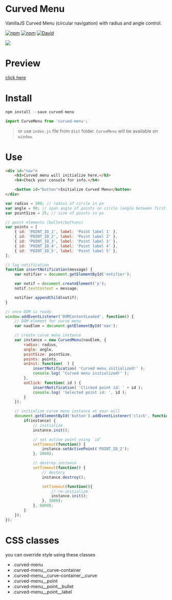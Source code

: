 # Curved Menu
VanillaJS Curved Menu (circular navigation) with radius and angle control.

[![npm](https://img.shields.io/npm/dt/curved-menu.svg?style=flat-square)](https://www.npmjs.com/package/curved-menu)
[![npm](https://img.shields.io/npm/v/curved-menu.svg?style=flat-square)](https://www.npmjs.com/package/curved-menu)
[![David](https://img.shields.io/david/thatisuday/curved-menu.svg?style=flat-square)](https://www.npmjs.com/package/curved-menu)

[![](https://i.imgur.com/QbA2Xvn.png)](https://rawgit.com/thatisuday/curved-menu/master/dist/index.html)

# Preview
[click here](https://rawgit.com/thatisuday/curved-menu/master/dist/index.html)

# Install
```js
npm install --save curved-menu

import CurveMenu from 'curved-menu';
```

> or use `index.js` file from `dist` folder. `CurveMenu` will be available on `window`.

# Use
```html
<div id="nav">
    <h3>Curved menu will initialize here.</h3>
    <h4>Check your console for info.</h4>

    <button id="button">Initialize Curved Menu</button>
</div>
```

```js
var radius = 300; // radius of circle in px
var angle = 90; // span angle of points on circle (angle between first and last point)
var pointSize = 25; // size of points in px

// point elements (bullet/buttons)
var points = [
    { id: 'POINT_ID_1', label: 'Point label 1' },
    { id: 'POINT_ID_2', label: 'Point label 2' },
    { id: 'POINT_ID_3', label: 'Point label 3' },
    { id: 'POINT_ID_4', label: 'Point label 4' },
    { id: 'POINT_ID_5', label: 'Point label 5' },
];

// log notification 
function insertNotification(message) {
    var notifier = document.getElementById('notifier');

    var notif = document.createElement('p');
    notif.textContent = message;

    notifier.appendChild(notif);
}

// once DOM is ready
window.addEventListener('DOMContentLoaded', function() {
    // DOM element for curve menu
    var navElem = document.getElementById('nav');

    // create curve menu instance
    var instance = new CurvedMenu(navElem, {
        radius: radius,
        angle: angle,
        pointSize: pointSize,
        points: points,
        onInit: function(  ) {
            insertNotification( 'Curved menu initialized!' );
            console.log( 'Curved menu initialized!' );
        },
        onClick: function( id ) {
            insertNotification( 'Clicked point id: ' + id );
            console.log( 'Selected point id: ', id );
        }
    });

    // initialize curve menu instance at your will
    document.getElementById('button').addEventListener('click', function(){
        if(instance) {
            // initialize
            instance.init();

            // set active point using `id`
            setTimeout(function() {
                instance.setActivePoint('POINT_ID_2');
            }, 2000);

            // destroy instance
            setTimeout(function() {
                // destory
                instance.destroy();

                setTimeout(function(){
                    // re-initialize
                    instance.init();
                }, 3000);
            }, 6000);
        }
    });
});
```

# CSS classes
you can override style using these classes

- .curved-menu
- .curved-menu__curve-container
- .curved-menu__curve-container__curve
- .curved-menu__point
- .curved-menu__point__bullet
- .curved-menu__point__label
